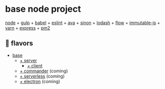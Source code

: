 # base node project

[node](https://nodejs.org/en/) + [gulp](http://gulpjs.com/) +
[babel](https://babeljs.io/) + [eslint](http://eslint.org/) +
[ava](https://github.com/avajs/ava) + [sinon](http://sinonjs.org/) +
[lodash](https://lodash.com/) + [flow](https://flowtype.org/) +
[immutable-js](https://facebook.github.io/immutable-js/) +
[yarn](https://yarnpkg.com) + [express](http://expressjs.com/) +
[pm2](http://pm2.keymetrics.io/)

## :icecream: flavors
- [base](https://github.com/preichelt/base-node)
  * [+ server](https://github.com/preichelt/base-node/tree/server)
    * [+ client](https://github.com/preichelt/base-node/tree/server-and-client)
  * [+ commander](https://github.com/tj/commander.js) (coming)
  * [+ serverless](https://serverless.com/) (coming)
  * [+ electron](http://electron.atom.io/) (coming)
